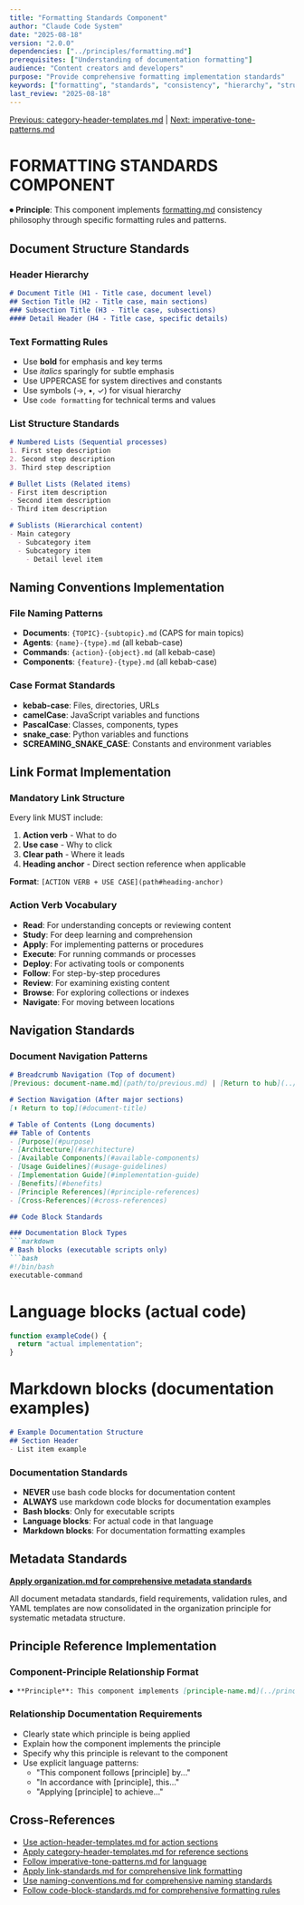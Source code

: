 ```yaml
---
title: "Formatting Standards Component"
author: "Claude Code System"
date: "2025-08-18"
version: "2.0.0"
dependencies: ["../principles/formatting.md"]
prerequisites: ["Understanding of documentation formatting"]
audience: "Content creators and developers"
purpose: "Provide comprehensive formatting implementation standards"
keywords: ["formatting", "standards", "consistency", "hierarchy", "structure", "navigation"]
last_review: "2025-08-18"
---
```


[Previous: category-header-templates.md](category-header-templates.md) | [Next: imperative-tone-patterns.md](imperative-tone-patterns.md)

# FORMATTING STANDARDS COMPONENT

⏺ **Principle**: This component implements [formatting.md](../principles/formatting.md) consistency philosophy through specific formatting rules and patterns.

## Document Structure Standards

### Header Hierarchy
```markdown
# Document Title (H1 - Title case, document level)
## Section Title (H2 - Title case, main sections)
### Subsection Title (H3 - Title case, subsections)
#### Detail Header (H4 - Title case, specific details)
```

### Text Formatting Rules
- Use **bold** for emphasis and key terms
- Use *italics* sparingly for subtle emphasis
- Use UPPERCASE for system directives and constants
- Use symbols (→, •, ✓) for visual hierarchy
- Use `code formatting` for technical terms and values

### List Structure Standards
```markdown
# Numbered Lists (Sequential processes)
1. First step description
2. Second step description
3. Third step description

# Bullet Lists (Related items)
- First item description
- Second item description
- Third item description

# Sublists (Hierarchical content)
- Main category
  - Subcategory item
  - Subcategory item
    - Detail level item
```

## Naming Conventions Implementation

### File Naming Patterns
- **Documents**: `{TOPIC}-{subtopic}.md` (CAPS for main topics)
- **Agents**: `{name}-{type}.md` (all kebab-case)
- **Commands**: `{action}-{object}.md` (all kebab-case)
- **Components**: `{feature}-{type}.md` (all kebab-case)

### Case Format Standards
- **kebab-case**: Files, directories, URLs
- **camelCase**: JavaScript variables and functions
- **PascalCase**: Classes, components, types
- **snake_case**: Python variables and functions
- **SCREAMING_SNAKE_CASE**: Constants and environment variables

## Link Format Implementation

### Mandatory Link Structure
Every link MUST include:
1. **Action verb** - What to do
2. **Use case** - Why to click
3. **Clear path** - Where it leads
4. **Heading anchor** - Direct section reference when applicable

**Format**: `[ACTION VERB + USE CASE](path#heading-anchor)`

### Action Verb Vocabulary
- **Read**: For understanding concepts or reviewing content
- **Study**: For deep learning and comprehension
- **Apply**: For implementing patterns or procedures
- **Execute**: For running commands or processes
- **Deploy**: For activating tools or components
- **Follow**: For step-by-step procedures
- **Review**: For examining existing content
- **Browse**: For exploring collections or indexes
- **Navigate**: For moving between locations

## Navigation Standards

### Document Navigation Patterns
```markdown
# Breadcrumb Navigation (Top of document)
[Previous: document-name.md](path/to/previous.md) | [Return to hub](../index.md) | [Next: document-name.md](path/to/next.md)

# Section Navigation (After major sections)
[⬆ Return to top](#document-title)

# Table of Contents (Long documents)
## Table of Contents
- [Purpose](#purpose)
- [Architecture](#architecture)
- [Available Components](#available-components)
- [Usage Guidelines](#usage-guidelines)
- [Implementation Guide](#implementation-guide)
- [Benefits](#benefits)
- [Principle References](#principle-references)
- [Cross-References](#cross-references)

## Code Block Standards

### Documentation Block Types
```markdown
# Bash blocks (executable scripts only)
```bash
#!/bin/bash
executable-command
```

# Language blocks (actual code)
```javascript
function exampleCode() {
  return "actual implementation";
}
```

# Markdown blocks (documentation examples)
```markdown
# Example Documentation Structure
## Section Header
- List item example
```

### Documentation Standards
- **NEVER** use bash code blocks for documentation content
- **ALWAYS** use markdown code blocks for documentation examples
- **Bash blocks**: Only for executable scripts
- **Language blocks**: For actual code in that language
- **Markdown blocks**: For documentation formatting examples

## Metadata Standards

**[Apply organization.md for comprehensive metadata standards](../principles/organization.md#documentation-metadata-standards)**

All document metadata standards, field requirements, validation rules, and YAML templates are now consolidated in the organization principle for systematic metadata structure.

## Principle Reference Implementation

### Component-Principle Relationship Format
```markdown
⏺ **Principle**: This component implements [principle-name.md](../principles/principle-name.md) by [specific implementation description].
```

### Relationship Documentation Requirements
- Clearly state which principle is being applied
- Explain how the component implements the principle
- Specify why this principle is relevant to the component
- Use explicit language patterns:
  - "This component follows [principle] by..."
  - "In accordance with [principle], this..."
  - "Applying [principle] to achieve..."

## Cross-References
- [Use action-header-templates.md for action sections](action-header-templates.md)
- [Apply category-header-templates.md for reference sections](category-header-templates.md)
- [Follow imperative-tone-patterns.md for language](imperative-tone-patterns.md)
- [Apply link-standards.md for comprehensive link formatting](formatting/link-standards.md)
- [Use naming-conventions.md for comprehensive naming standards](formatting/naming-conventions.md)
- [Follow code-block-standards.md for comprehensive formatting rules](formatting/code-block-standards.md)